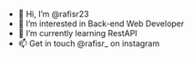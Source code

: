 - 👋 Hi, I’m @rafisr23
- 👀 I’m interested in Back-end Web Developer
- 🌱 I’m currently learning RestAPI
- 📫 Get in touch @rafisr_ on instagram

<!---
rafisr23/rafisr23 is a ✨ special ✨ repository because its `README.md` (this file) appears on your GitHub profile.
You can click the Preview link to take a look at your changes.
--->
